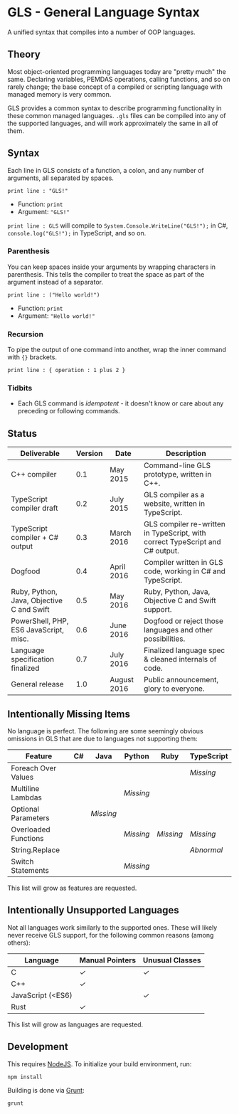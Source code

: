 # GLS - General Language Syntax

A unified syntax that compiles into a number of OOP languages.


## Theory

Most object-oriented programming languages today are "pretty much" the same. Declaring variables, PEMDAS operations, calling functions, and so on rarely change; the base concept of a compiled or scripting language with managed memory is very common.

GLS provides a common syntax to describe programming functionality in these common managed languages. `.gls` files can be compiled into any of the supported languages, and will work approximately the same in all of them.


## Syntax

Each line in GLS consists of a function, a colon, and any number of arguments, all separated by spaces.

```gls
print line : "GLS!"
```

* Function: `print`
* Argument: `"GLS!"`

`print line : GLS` will compile to `System.Console.WriteLine("GLS!");` in C#, `console.log("GLS!");` in TypeScript, and so on.

### Parenthesis

You can keep spaces inside your arguments by wrapping characters in parenthesis. This tells the compiler to treat the space as part of the argument instead of a separator.

```gls
print line : ("Hello world!")
```

* Function: `print`
* Argument: `"Hello world!"`

### Recursion

To pipe the output of one command into another, wrap the inner command with `{}` brackets.

```gls
print line : { operation : 1 plus 2 }
```

### Tidbits

* Each GLS command is *idempotent* - it doesn't know or care about any preceding or following commands.


## Status

Deliverable                                | Version | Date         | Description
-------------------------------------------|---------|--------------|-----------------------------------------------------------------------------|
C++ compiler                               | 0.1     | May 2015     | Command-line GLS prototype, written in C++.
TypeScript compiler draft                  | 0.2     | July 2015    | GLS compiler as a website, written in TypeScript.
TypeScript compiler + C# output            | 0.3     | March 2016   | GLS compiler re-written in TypeScript, with correct TypeScript and C# output.
Dogfood                                    | 0.4     | April 2016   | Compiler written in GLS code, working in C# and TypeScript.
Ruby, Python, Java, Objective C and Swift  | 0.5     | May 2016     | Ruby, Python, Java, Objective C and Swift support.
PowerShell, PHP, ES6 JavaScript, misc.     | 0.6     | June 2016    | Dogfood or reject those languages and other possibilities.
Language specification finalized           | 0.7     | July 2016    | Finalized language spec & cleaned internals of code.
General release                            | 1.0     | August 2016  | Public announcement, glory to everyone.


## Intentionally Missing Items

No language is perfect. The following are some seemingly obvious omissions in GLS that are due to languages not supporting them:

| Feature              | C# | Java      | Python    | Ruby      | TypeScript  |
|----------------------|----|-----------|-----------|-----------|-------------|
| Foreach Over Values  |    |           |           |           |  *Missing*  |
| Multiline Lambdas    |    |           | *Missing* |           |             |
| Optional Parameters  |    | *Missing* |           |           |             |
| Overloaded Functions |    |           | *Missing* | *Missing* |  *Missing*  |
| String.Replace       |    |           |           |           |  *Abnormal* |
| Switch Statements    |    |           | *Missing* |           |             |

This list will grow as features are requested.


## Intentionally Unsupported Languages

Not all languages work similarly to the supported ones. These will likely never receive GLS support, for the following common reasons (among others):

| Language             | Manual Pointers | Unusual Classes  |
| ---------------------|-----------------|------------------|
| C                    | *✓*             | *✓*              |
| C++                  | *✓*             |                  |
| JavaScript (<ES6)    |                 | *✓*              |
| Rust                 | *✓*             |                  |

This list will grow as languages are requested.


## Development

This requires [NodeJS](https://nodejs.org). To initialize your build environment, run:

```shell
npm install
```

Building is done via [Grunt](http://gruntjs.com):

```shell
grunt
```
